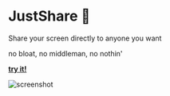 # JustShare 🍪

Share your screen directly to anyone you want

no bloat, no middleman, no nothin'

[**try it!**](https://share.fabyan.ca)

![screenshot](https://cdn.discordapp.com/attachments/829072008733261834/994440647039795333/unknown.png)